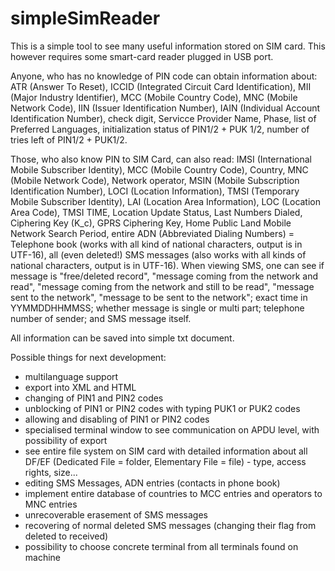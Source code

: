 simpleSimReader
===============

This is a simple tool to see many useful information stored on SIM card. This however requires some smart-card reader plugged in USB port.

Anyone, who has no knowledge of PIN code can obtain information about: ATR (Answer To Reset), ICCID (Integrated Circuit Card Identification), MII (Major Industry Identifier), MCC (Mobile Country Code), MNC (Mobile Network Code), IIN (Issuer Identification Number), IAIN (Individual Account Identification Number), check digit, Servicce Provider Name, Phase, list of Preferred Languages, initialization status of PIN1/2 + PUK 1/2, number of tries left of PIN1/2 + PUK1/2.

Those, who also know PIN to SIM Card, can also read: IMSI (International Mobile Subscriber Identity), MCC (Mobile Country Code), Country, MNC (Mobile Network Code), Network operator, MSIN (Mobile Subscription Identification Number), LOCI (Location Information), TMSI (Temporary Mobile Subscriber Identity), LAI (Location Area Information), LOC (Location Area Code), TMSI TIME, Location Update Status, Last Numbers Dialed, Ciphering Key (K_c), GPRS Ciphering Key, Home Public Land Mobile Network Search Period, entire ADN (Abbreviated Dialing Numbers) = Telephone book (works with all kind of national characters, output is in UTF-16), all (even deleted!) SMS messages (also works with all kinds of national characters, output is in UTF-16). When viewing SMS, one can see if message is "free/deleted record", "message coming from the network and read", "message coming from the network and still to be read", "message sent to the network", "message to be sent to the network"; exact time in YYMMDDHHMMSS; whether message is single or multi part; telephone number of sender; and SMS message itself.

All information can be saved into simple txt document.

Possible things for next development:
- multilanguage support
- export into XML and HTML
- changing of PIN1 and PIN2 codes
- unblocking of PIN1 or PIN2 codes with typing PUK1 or PUK2 codes
- allowing and disabling of PIN1 or PIN2 codes
- specialised terminal window to see communication on APDU level, with possibility of export
- see entire file system on SIM card with detailed information about all DF/EF (Dedicated File = folder, Elementary File = file) - type, access rights, size...
- editing SMS Messages, ADN entries (contacts in phone book)
- implement entire database of countries to MCC entries and operators to MNC entries
- unrecoverable erasement of SMS messages
- recovering of normal deleted SMS messages (changing their flag from deleted to received)
- possibility to choose concrete terminal from all terminals found on machine
